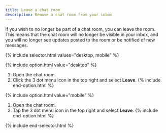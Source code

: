 ```yaml
---
title: Leave a chat room
description: Remove a chat room from your inbox
---
```

<div id="new-expensify" markdown="1">

If you wish to no longer be part of a chat room, you can leave the room. This means that the chat room will no longer be visible in your inbox, and you will no longer see updates posted to the room or be notified of new messages. 

{% include selector.html values="desktop, mobile" %}

{% include option.html value="desktop" %}
1. Open the chat room.
2. Click the 3 dot menu icon in the top right and select **Leave**. 
{% include end-option.html %}

{% include option.html value="mobile" %}
1. Open the chat room.
2. Tap the 3 dot menu icon in the top right and select **Leave**. 
{% include end-option.html %}

{% include end-selector.html %}

</div>
